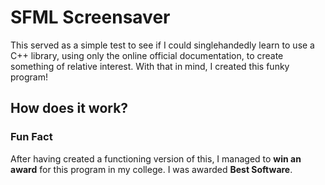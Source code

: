 # SFML Screensaver
This served as a simple test to see if I could singlehandedly learn to use a C++ library, using only the online official documentation, to create something of relative interest.
With that in mind, I created this funky program!

## How does it work?

### Fun Fact
After having created a functioning version of this, I managed to **win an award** for this program in my college.
I was awarded **Best Software**.
